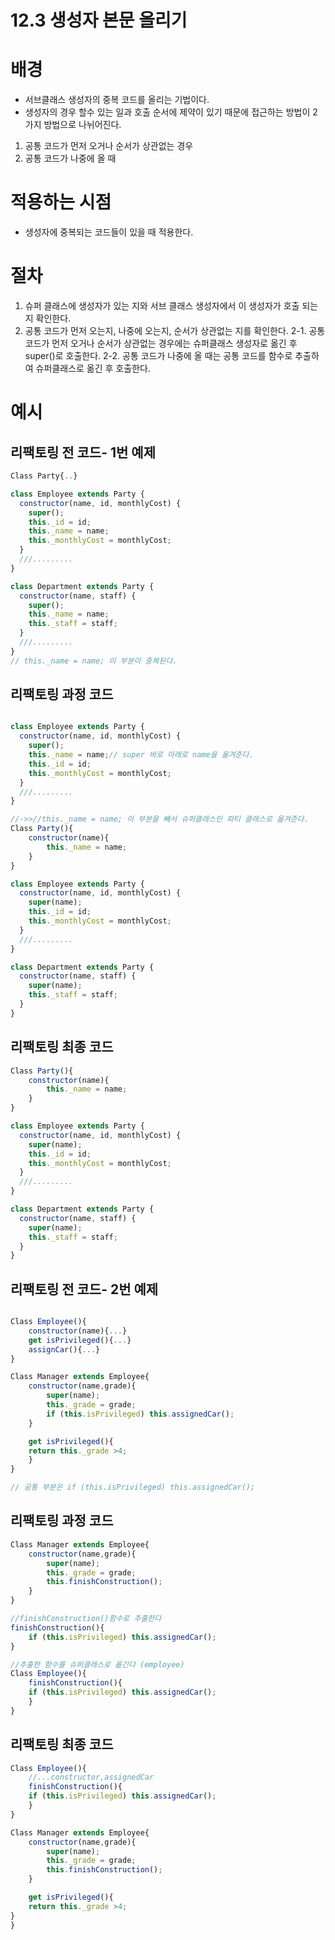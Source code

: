 # 12.3 생성자 본문 올리기

# 배경

- 서브클래스 생성자의 중복 코드를 올리는 기법이다.
- 생성자의 경우 할수 있는 일과 호출 순서에 제약이 있기 때문에 접근하는 방법이 2가지 방법으로 나뉘어진다.

1. 공통 코드가 먼저 오거나 순서가 상관없는 경우
2. 공통 코드가 나중에 올 때

# 적용하는 시점

- 생성자에 중복되는 코드들이 있을 때 적용한다.

# 절차

1. 슈퍼 클래스에 생성자가 있는 지와 서브 클래스 생성자에서 이 생성자가 호출 되는 지 확인한다.
2. 공통 코드가 먼저 오는지, 나중에 오는지, 순서가 상관없는 지를 확인한다.
   2-1. 공통 코드가 먼저 오거나 순서가 상관없는 경우에는 슈퍼클래스 생성자로 옮긴 후 super()로 호출한다.
   2-2. 공통 코드가 나중에 올 때는 공통 코드를 함수로 추출하여 슈퍼클래스로 옮긴 후 호출한다.

# 예시

## 리팩토링 전 코드- 1번 예제

```js
Class Party{..}

class Employee extends Party {
  constructor(name, id, monthlyCost) {
    super();
    this._id = id;
    this._name = name;
    this._monthlyCost = monthlyCost;
  }
  ///.........
}

class Department extends Party {
  constructor(name, staff) {
    super();
    this._name = name;
    this._staff = staff;
  }
  ///.........
}
// this._name = name; 이 부분이 중복된다.
```

## 리팩토링 과정 코드

```js

class Employee extends Party {
  constructor(name, id, monthlyCost) {
    super();
    this._name = name;// super 바로 아래로 name을 옮겨준다.
    this._id = id;
    this._monthlyCost = monthlyCost;
  }
  ///.........
}

//->>//this._name = name; 이 부분을 빼서 슈퍼클래스인 파티 클래스로 옮겨준다.
Class Party(){
    constructor(name){
        this._name = name;
    }
}

class Employee extends Party {
  constructor(name, id, monthlyCost) {
    super(name);
    this._id = id;
    this._monthlyCost = monthlyCost;
  }
  ///.........
}

class Department extends Party {
  constructor(name, staff) {
    super(name);
    this._staff = staff;
  }
}
```

## 리팩토링 최종 코드

```js
Class Party(){
    constructor(name){
        this._name = name;
    }
}

class Employee extends Party {
  constructor(name, id, monthlyCost) {
    super(name);
    this._id = id;
    this._monthlyCost = monthlyCost;
  }
  ///.........
}

class Department extends Party {
  constructor(name, staff) {
    super(name);
    this._staff = staff;
  }
}

```

## 리팩토링 전 코드- 2번 예제

```js

Class Employee(){
    constructor(name){...}
    get isPrivileged(){...}
    assignCar(){...}
}

Class Manager extends Employee{
    constructor(name,grade){
        super(name);
        this._grade = grade;
        if (this.isPrivileged) this.assignedCar();
    }

    get isPrivileged(){
    return this._grade >4;
    }
}

// 공통 부분은 if (this.isPrivileged) this.assignedCar();
```

## 리팩토링 과정 코드

```js
Class Manager extends Employee{
    constructor(name,grade){
        super(name);
        this._grade = grade;
        this.finishConstruction();
    }
}

//finishConstruction()함수로 추출한다
finishConstruction(){
    if (this.isPrivileged) this.assignedCar();
}

//추출한 함수를 슈퍼클래스로 옮긴다 (employee)
Class Employee(){
    finishConstruction(){
    if (this.isPrivileged) this.assignedCar();
    }
}

```

## 리팩토링 최종 코드

```js
Class Employee(){
    //...constructor,assignedCar
    finishConstruction(){
    if (this.isPrivileged) this.assignedCar();
    }
}

Class Manager extends Employee{
    constructor(name,grade){
        super(name);
        this._grade = grade;
        this.finishConstruction();
    }

    get isPrivileged(){
    return this._grade >4;
}
}
```
